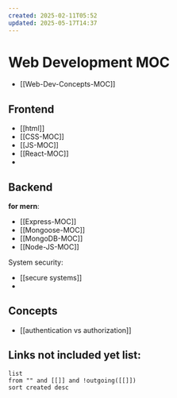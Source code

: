 ```yaml
---
created: 2025-02-11T05:52
updated: 2025-05-17T14:37
---
```

# Web Development MOC


- [[Web-Dev-Concepts-MOC]]

## Frontend

- [[html]]
- [[CSS-MOC]]
- [[JS-MOC]]
- [[React-MOC]]
- 



## Backend

**for mern**:
- [[Express-MOC]]
- [[Mongoose-MOC]]
- [[MongoDB-MOC]]
- [[Node-JS-MOC]]


System security:
- [[secure systems]]
- 


## Concepts

- [[authentication vs authorization]]




## **Links not included yet list:**
```dataview
list
from "" and [[]] and !outgoing([[]])
sort created desc
```